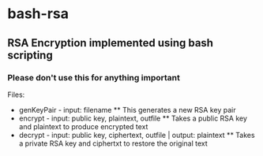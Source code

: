 # bash-rsa
## RSA Encryption implemented using bash scripting
### Please don't use this for anything important



Files:
* genKeyPair - input: filename
** This generates a new RSA key pair
* encrypt - input: public key, plaintext, outfile
** Takes a public RSA key and plaintext to produce encrypted text
* decrypt - input: public key, ciphertext, outfile | output: plaintext
** Takes a private RSA key and ciphertxt to restore the original text

